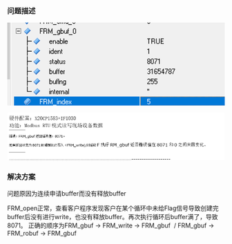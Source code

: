 ### 问题描述
![](FILES/8071%20No%20buffer%20available/image-20230215101815994.png)

![](FILES/8071%20No%20buffer%20available/image-20230215101829730.png)

### 解决方案

问题原因为连续申请buffer而没有释放buffer

FRM_open正常，查看客户程序发现客户在某个循环中未给Flag信号导致创建完buffer后没有进行write，也没有释放buffer。再次执行循环后buffer满了，导致8071。
正确的顺序为FRM_gbuf → FRM_write → FRM_gbuf  / FRM_gbuf → FRM_robuf → FRM_gbuf